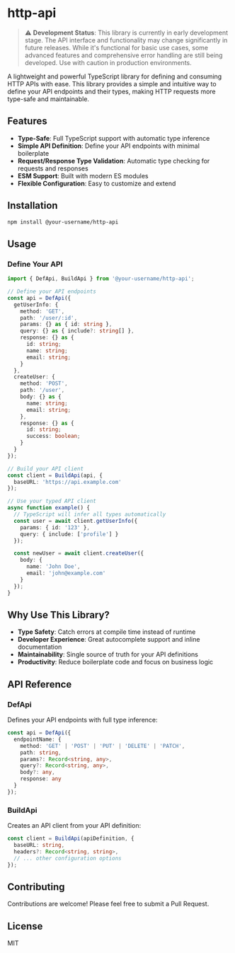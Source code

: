 # http-api

> ⚠️ **Development Status**: This library is currently in early development stage. The API interface and functionality may change significantly in future releases. While it's functional for basic use cases, some advanced features and comprehensive error handling are still being developed. Use with caution in production environments.

A lightweight and powerful TypeScript library for defining and consuming HTTP APIs with ease. This library provides a simple and intuitive way to define your API endpoints and their types, making HTTP requests more type-safe and maintainable.

## Features

- **Type-Safe**: Full TypeScript support with automatic type inference
- **Simple API Definition**: Define your API endpoints with minimal boilerplate
- **Request/Response Type Validation**: Automatic type checking for requests and responses
- **ESM Support**: Built with modern ES modules
- **Flexible Configuration**: Easy to customize and extend

## Installation

```bash
npm install @your-username/http-api
```

## Usage

### Define Your API

```typescript
import { DefApi, BuildApi } from '@your-username/http-api';

// Define your API endpoints
const api = DefApi({
  getUserInfo: {
    method: 'GET',
    path: '/user/:id',
    params: {} as { id: string },
    query: {} as { include?: string[] },
    response: {} as {
      id: string;
      name: string;
      email: string;
    }
  },
  createUser: {
    method: 'POST',
    path: '/user',
    body: {} as {
      name: string;
      email: string;
    },
    response: {} as {
      id: string;
      success: boolean;
    }
  }
});

// Build your API client
const client = BuildApi(api, {
  baseURL: 'https://api.example.com'
});

// Use your typed API client
async function example() {
  // TypeScript will infer all types automatically
  const user = await client.getUserInfo({
    params: { id: '123' },
    query: { include: ['profile'] }
  });

  const newUser = await client.createUser({
    body: {
      name: 'John Doe',
      email: 'john@example.com'
    }
  });
}
```

## Why Use This Library?

- **Type Safety**: Catch errors at compile time instead of runtime
- **Developer Experience**: Great autocomplete support and inline documentation
- **Maintainability**: Single source of truth for your API definitions
- **Productivity**: Reduce boilerplate code and focus on business logic

## API Reference

### DefApi

Defines your API endpoints with full type inference:

```typescript
const api = DefApi({
  endpointName: {
    method: 'GET' | 'POST' | 'PUT' | 'DELETE' | 'PATCH',
    path: string,
    params?: Record<string, any>,
    query?: Record<string, any>,
    body?: any,
    response: any
  }
});
```

### BuildApi

Creates an API client from your API definition:

```typescript
const client = BuildApi(apiDefinition, {
  baseURL: string,
  headers?: Record<string, string>,
  // ... other configuration options
});
```

## Contributing

Contributions are welcome! Please feel free to submit a Pull Request.

## License

MIT

